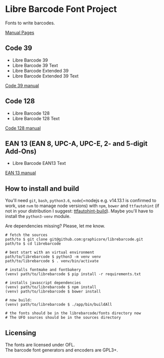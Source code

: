 # Libre Barcode Font Project

Fonts to write barcodes.

[Manual Pages](https://graphicore.github.io/librebarcode/)

## Code 39

* Libre Barcode 39
* Libre Barcode 39 Text
* Libre Barcode Extended 39
* Libre Barcode Extended 39 Text

[Code 39 manual](https://graphicore.github.io/librebarcode/documentation/code39)

## Code 128

* Libre Barcode 128
* Libre Barcode 128 Text

[Code 128 manual](https://graphicore.github.io/librebarcode/documentation/code128)

## EAN 13 (EAN 8, UPC-A, UPC-E, 2- and 5-digit Add-Ons)

* Libre Barcode EAN13 Text

[EAN 13 manual](https://graphicore.github.io/librebarcode/documentation/ean13)


## How to install and build

You'll need `git`, `bash`, `python3.6`, `node`(=nodejs e.g. v14.13.1 is confirmed to work, use `nvm` to manage node versions) with `npm`, `bower` and `ttfautohint` (if not in your distribution I suggest: [ttfautohint-build](https://github.com/source-foundry/ttfautohint-build)). Maybe you'll have to install the `python3-venv` module.

Are dependencies missing? Please, let me know.


```
# fetch the sources
path/to $ git clone git@github.com:graphicore/librebarcode.git
path/to $ cd librebarcode

# best start with an virtual environment
path/to/librebarcode $ python3 -m venv venv
path/to/librebarcode $ . venv/bin/activate

# installs fontmake and fontbakery
(venv) path/to/librebarcode $ pip install -r requirements.txt

# installs javascript dependencies
(venv) path/to/librebarcode $ npm install
(venv) path/to/librebarcode $ bower install

# now build:
(venv) path/to/librebarcode $ ./app/bin/buildAll

# the fonts should be in the librebarcode/fonts directory now
# The UFO sources should be in the sources directory
```

## Licensing

The fonts are licensed under OFL.<br />
The barcode font generators and encoders are GPL3+.
